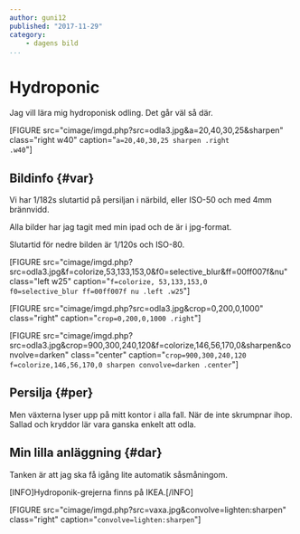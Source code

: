 ```yaml
---
author: guni12
published: "2017-11-29"
category:
    - dagens bild
...
```


Hydroponic
==================================

Jag vill lära mig hydroponisk odling. Det går väl så där.

<!--more-->




[FIGURE src="cimage/imgd.php?src=odla3.jpg&a=20,40,30,25&sharpen" class="right w40" caption="<code>a=20,40,30,25 sharpen .right .w40</code>"]

Bildinfo {#var}
-----------------------------------

Vi har 1/182s slutartid på persiljan i närbild, eller ISO-50 och med 4mm brännvidd.

Alla bilder har jag tagit med min ipad och de är i jpg-format.

Slutartid för nedre bilden är 1/120s och ISO-80.

[FIGURE src="cimage/imgd.php?src=odla3.jpg&f=colorize,53,133,153,0&f0=selective_blur&ff=00ff007f&nu" class="left w25" caption="<code>f=colorize, 53,133,153,0 f0=selective_blur ff=00ff007f nu .left .w25</code>"]

[FIGURE src="cimage/imgd.php?src=odla3.jpg&crop=0,200,0,1000" class="right" caption="<code>crop=0,200,0,1000 .right</code>"]


[FIGURE src="cimage/imgd.php?src=odla3.jpg&crop=900,300,240,120&f=colorize,146,56,170,0&sharpen&convolve=darken" class="center" caption="<code>crop=900,300,240,120 f=colorize,146,56,170,0 sharpen convolve=darken .center</code>"]

Persilja {#per}
-----------------------------------

Men växterna lyser upp på mitt kontor i alla fall. När de inte skrumpnar ihop. Sallad och kryddor lär vara ganska enkelt att odla.


Min lilla anläggning {#dar}
-----------------------------------

Tanken är att jag ska få igång lite automatik såsmåningom.

[INFO]Hydroponik-grejerna finns på IKEA.[/INFO]

[FIGURE src="cimage/imgd.php?src=vaxa.jpg&convolve=lighten:sharpen" class="right" caption="<code>convolve=lighten:sharpen</code>"]
